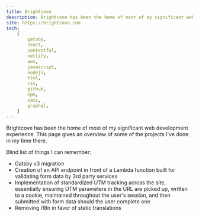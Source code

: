 ```yaml
---
title: Brightcove
description: Brightcove has been the home of most of my significant web development experience. This page gives an overview of some of the projects I've done in my time there.
site: https://brightcove.com
tech:
    [
        gatsby,
        react,
        contentful,
        netlify,
        aws,
        javascript,
        nodejs,
        html,
        css,
        github,
        npm,
        sass,
        graphql,
    ]
---
```


Brightcove has been the home of most of my significant web development experience. This page gives an overview of some of the projects I've done in my time there.

Blind list of things I can remember:

-   Gatsby v3 migration
-   Creation of an API endpoint in front of a Lambda function built for validating form data by 3rd party services
-   Implementation of standardized UTM tracking across the site, essentially ensuring UTM parameters in the URL are picked up, written to a cookie, maintained throughout the user's session, and then submitted with form data should the user complete one
-   Removing i18n in favor of static translations
